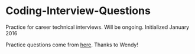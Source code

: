 # Coding-Interview-Questions
Practice for career technical interviews. Will be ongoing.
Initialized January 2016

Practice questions come from [here](https://github.com/wendyjan/ub_interview_prep). Thanks to Wendy!
